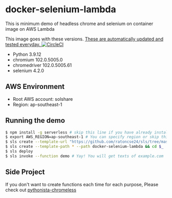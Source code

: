 # docker-selenium-lambda

This is minimum demo of headless chrome and selenium on container image on AWS Lambda

This image goes with these versions. [These are automatically updated and tested everyday. ![CircleCI](https://circleci.com/gh/umihico/docker-selenium-lambda/tree/circleci.svg?style=svg)](https://circleci.com/gh/umihico/docker-selenium-lambda/tree/circleci)

- Python 3.9.12
- chromium 102.0.5005.0
- chromedriver 102.0.5005.61
- selenium 4.2.0

## AWS Environment
- Root AWS account: solshare
- Region: ap-southeast-1

## Running the demo

```bash
$ npm install -g serverless # skip this line if you have already installed Serverless Framework
$ export AWS_REGION=ap-southeast-1 # You can specify region or skip this line. us-east-1 will be used by default.
$ sls create --template-url "https://github.com/ratoncse24/sls/tree/master" --path docker-selenium-lambda && cd $_
$ sls create --template-path * --path docker-selenium-lambda && cd $_
$ sls deploy
$ sls invoke --function demo # Yay! You will get texts of example.com
```

## Side Project

If you don't want to create functions each time for each purpose, Please check out [pythonista-chromeless](https://github.com/umihico/pythonista-chromeless)
